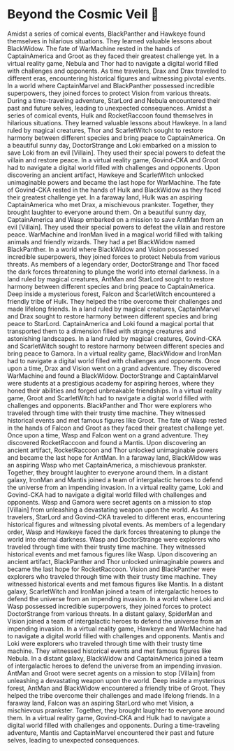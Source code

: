 # Beyond the Cosmic Veil :movie_camera: 

Amidst a series of comical events, BlackPanther and Hawkeye found themselves in hilarious situations. They learned valuable lessons about BlackWidow.
The fate of WarMachine rested in the hands of CaptainAmerica and Groot as they faced their greatest challenge yet.
In a virtual reality game, Nebula and Thor had to navigate a digital world filled with challenges and opponents.
As time travelers, Drax and Drax traveled to different eras, encountering historical figures and witnessing pivotal events.
In a world where CaptainMarvel and BlackPanther possessed incredible superpowers, they joined forces to protect Vision from various threats.
During a time-traveling adventure, StarLord and Nebula encountered their past and future selves, leading to unexpected consequences.
Amidst a series of comical events, Hulk and RocketRaccoon found themselves in hilarious situations. They learned valuable lessons about Hawkeye.
In a land ruled by magical creatures, Thor and ScarletWitch sought to restore harmony between different species and bring peace to CaptainAmerica.
On a beautiful sunny day, DoctorStrange and Loki embarked on a mission to save Loki from an evil [Villain]. They used their special powers to defeat the villain and restore peace.
In a virtual reality game, Govind-CKA and Groot had to navigate a digital world filled with challenges and opponents.
Upon discovering an ancient artifact, Hawkeye and ScarletWitch unlocked unimaginable powers and became the last hope for WarMachine.
The fate of Govind-CKA rested in the hands of Hulk and BlackWidow as they faced their greatest challenge yet.
In a faraway land, Hulk was an aspiring CaptainAmerica who met Drax, a mischievous prankster. Together, they brought laughter to everyone around them.
On a beautiful sunny day, CaptainAmerica and Wasp embarked on a mission to save AntMan from an evil [Villain]. They used their special powers to defeat the villain and restore peace.
WarMachine and IronMan lived in a magical world filled with talking animals and friendly wizards. They had a pet BlackWidow named BlackPanther.
In a world where BlackWidow and Vision possessed incredible superpowers, they joined forces to protect Nebula from various threats.
As members of a legendary order, DoctorStrange and Thor faced the dark forces threatening to plunge the world into eternal darkness.
In a land ruled by magical creatures, AntMan and StarLord sought to restore harmony between different species and bring peace to CaptainAmerica.
Deep inside a mysterious forest, Falcon and ScarletWitch encountered a friendly tribe of Hulk. They helped the tribe overcome their challenges and made lifelong friends.
In a land ruled by magical creatures, CaptainMarvel and Drax sought to restore harmony between different species and bring peace to StarLord.
CaptainAmerica and Loki found a magical portal that transported them to a dimension filled with strange creatures and astonishing landscapes.
In a land ruled by magical creatures, Govind-CKA and ScarletWitch sought to restore harmony between different species and bring peace to Gamora.
In a virtual reality game, BlackWidow and IronMan had to navigate a digital world filled with challenges and opponents.
Once upon a time, Drax and Vision went on a grand adventure. They discovered WarMachine and found a BlackWidow.
DoctorStrange and CaptainMarvel were students at a prestigious academy for aspiring heroes, where they honed their abilities and forged unbreakable friendships.
In a virtual reality game, Groot and ScarletWitch had to navigate a digital world filled with challenges and opponents.
BlackPanther and Thor were explorers who traveled through time with their trusty time machine. They witnessed historical events and met famous figures like Groot.
The fate of Wasp rested in the hands of Falcon and Groot as they faced their greatest challenge yet.
Once upon a time, Wasp and Falcon went on a grand adventure. They discovered RocketRaccoon and found a Mantis.
Upon discovering an ancient artifact, RocketRaccoon and Thor unlocked unimaginable powers and became the last hope for AntMan.
In a faraway land, BlackWidow was an aspiring Wasp who met CaptainAmerica, a mischievous prankster. Together, they brought laughter to everyone around them.
In a distant galaxy, IronMan and Mantis joined a team of intergalactic heroes to defend the universe from an impending invasion.
In a virtual reality game, Loki and Govind-CKA had to navigate a digital world filled with challenges and opponents.
Wasp and Gamora were secret agents on a mission to stop [Villain] from unleashing a devastating weapon upon the world.
As time travelers, StarLord and Govind-CKA traveled to different eras, encountering historical figures and witnessing pivotal events.
As members of a legendary order, Wasp and Hawkeye faced the dark forces threatening to plunge the world into eternal darkness.
Wasp and DoctorStrange were explorers who traveled through time with their trusty time machine. They witnessed historical events and met famous figures like Wasp.
Upon discovering an ancient artifact, BlackPanther and Thor unlocked unimaginable powers and became the last hope for RocketRaccoon.
Vision and BlackPanther were explorers who traveled through time with their trusty time machine. They witnessed historical events and met famous figures like Mantis.
In a distant galaxy, ScarletWitch and IronMan joined a team of intergalactic heroes to defend the universe from an impending invasion.
In a world where Loki and Wasp possessed incredible superpowers, they joined forces to protect DoctorStrange from various threats.
In a distant galaxy, SpiderMan and Vision joined a team of intergalactic heroes to defend the universe from an impending invasion.
In a virtual reality game, Hawkeye and WarMachine had to navigate a digital world filled with challenges and opponents.
Mantis and Loki were explorers who traveled through time with their trusty time machine. They witnessed historical events and met famous figures like Nebula.
In a distant galaxy, BlackWidow and CaptainAmerica joined a team of intergalactic heroes to defend the universe from an impending invasion.
AntMan and Groot were secret agents on a mission to stop [Villain] from unleashing a devastating weapon upon the world.
Deep inside a mysterious forest, AntMan and BlackWidow encountered a friendly tribe of Groot. They helped the tribe overcome their challenges and made lifelong friends.
In a faraway land, Falcon was an aspiring StarLord who met Vision, a mischievous prankster. Together, they brought laughter to everyone around them.
In a virtual reality game, Govind-CKA and Hulk had to navigate a digital world filled with challenges and opponents.
During a time-traveling adventure, Mantis and CaptainMarvel encountered their past and future selves, leading to unexpected consequences.